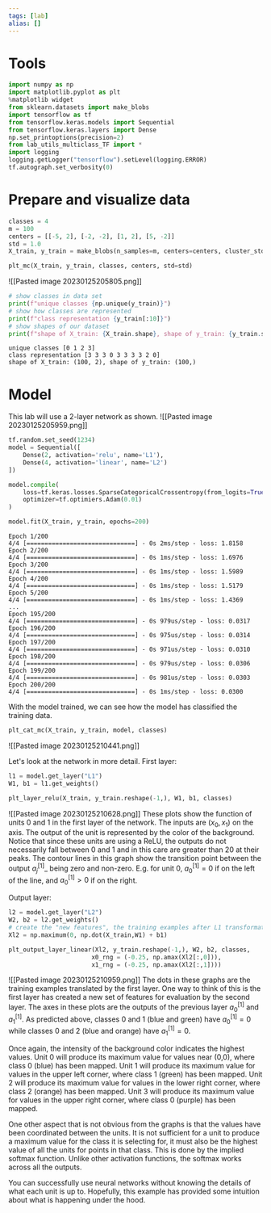 ```yaml
---
tags: [lab]
alias: []
---
```

# Tools
```python
import numpy as np
import matplotlib.pyplot as plt
%matplotlib widget
from sklearn.datasets import make_blobs
import tensorflow as tf
from tensorflow.keras.models import Sequential
from tensorflow.keras.layers import Dense
np.set_printoptions(precision=2)
from lab_utils_multiclass_TF import *
import logging
logging.getLogger("tensorflow").setLevel(logging.ERROR)
tf.autograph.set_verbosity(0)
```

# Prepare and visualize data
```python
classes = 4
m = 100
centers = [[-5, 2], [-2, -2], [1, 2], [5, -2]]
std = 1.0
X_train, y_train = make_blobs(n_samples=m, centers=centers, cluster_std=std, random_state=30)
```

```python
plt_mc(X_train, y_train, classes, centers, std=std)
```
![[Pasted image 20230125205805.png]]
```python
# show classes in data set
print(f"unique classes {np.unique(y_train)}")
# show how classes are represented
print(f"class representation {y_train[:10]}")
# show shapes of our dataset
print(f"shape of X_train: {X_train.shape}, shape of y_train: {y_train.shape}")
```
```
unique classes [0 1 2 3]
class representation [3 3 3 0 3 3 3 3 2 0]
shape of X_train: (100, 2), shape of y_train: (100,)
```

# Model
This lab will use a 2-layer network as shown. 
![[Pasted image 20230125205959.png]]
```python
tf.random.set_seed(1234)
model = Sequential([
	Dense(2, activation='relu', name='L1'),
	Dense(4, activation='linear', name='L2')
])
```

```python
model.compile(
	loss=tf.keras.losses.SparseCategoricalCrossentropy(from_logits=True),
	optimizer=tf.optimiers.Adam(0.01)
)

model.fit(X_train, y_train, epochs=200)
```
```
Epoch 1/200
4/4 [==============================] - 0s 2ms/step - loss: 1.8158
Epoch 2/200
4/4 [==============================] - 0s 1ms/step - loss: 1.6976
Epoch 3/200
4/4 [==============================] - 0s 1ms/step - loss: 1.5989
Epoch 4/200
4/4 [==============================] - 0s 1ms/step - loss: 1.5179
Epoch 5/200
4/4 [==============================] - 0s 1ms/step - loss: 1.4369
...
Epoch 195/200
4/4 [==============================] - 0s 979us/step - loss: 0.0317
Epoch 196/200
4/4 [==============================] - 0s 975us/step - loss: 0.0314
Epoch 197/200
4/4 [==============================] - 0s 971us/step - loss: 0.0310
Epoch 198/200
4/4 [==============================] - 0s 979us/step - loss: 0.0306
Epoch 199/200
4/4 [==============================] - 0s 981us/step - loss: 0.0303
Epoch 200/200
4/4 [==============================] - 0s 1ms/step - loss: 0.0300
```

With the model trained, we can see how the model has classified the training data.
```python
plt_cat_mc(X_train, y_train, model, classes)
```
![[Pasted image 20230125210441.png]]

Let's look at the network in more detail.
First layer:
```python
l1 = model.get_layer("L1")
W1, b1 = l1.get_weights()
```

```python
plt_layer_relu(X_train, y_train.reshape(-1,), W1, b1, classes)
```
![[Pasted image 20230125210628.png]]
These plots show the function of units 0 and 1 in the first layer of the network. The inputs are $(x_0, x_1)$ on the axis. The output of the unit is represented by the color of the background. Notice that since these units are using a ReLU, the outputs do not necessarily fall between 0 and 1 and in this care are greater than 20 at their peaks. The contour lines in this graph show the transition point between the output $a^{[1]}_j$_ being zero and non-zero. E.g. for unit 0, $a^{[1]}_0=0$ if on the left of the line, and $a^{[1]}_0>0$ if on the right. 

Output layer:
```python
l2 = model.get_layer("L2")
W2, b2 = l2.get_weights()
# create the "new features", the training examples after L1 transformation
Xl2 = np.maximum(0, np.dot(X_train,W1) + b1)

plt_output_layer_linear(Xl2, y_train.reshape(-1,), W2, b2, classes,
					   x0_rng = (-0.25, np.amax(Xl2[:,0])), 
					   x1_rng = (-0.25, np.amax(Xl2[:,1])))
```
![[Pasted image 20230125210959.png]]
The dots in these graphs are the training examples translated by the first layer. One way to think of this is the first layer has created a new set of features for evaluation by the second layer. The axes in these plots are the outputs of the previous layer $a^{[1]}_0$ and $a^{[1]}_1$. As predicted above, classes 0 and 1 (blue and green) have $a^{[1]}_0=0$ while classes 0 and 2 (blue and orange) have $a^{[1]}_1=0$. 

Once again, the intensity of the background color indicates the highest values. 
Unit 0 will produce its maximum value for values near (0,0), where class 0 (blue) has been mapped.
Unit 1 will produce its maximum value for values in the upper left corner, where class 1 (green) has been mapped.
Unit 2 will produce its maximum value for values in the lower right corner, where class 2 (orange) has been mapped.
Unit 3 will produce its maximum value for values in the upper right corner, where class 0 (purple) has been mapped.

One other aspect that is not obvious from the graphs is that the values have been coordinated between the units. It is not sufficient for a unit to produce a maximum value for the class it is selecting for, it must also be the highest value of all the units for points in that class. This is done by the implied softmax function. Unlike other activation functions, the softmax works across all the outputs.

You can successfully use neural networks without knowing the details of what each unit is up to. Hopefully, this example has provided some intuition about what is happening under the hood. 